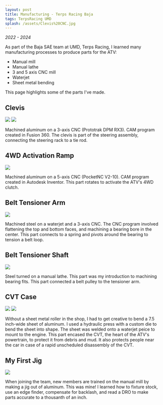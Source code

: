 ```yaml
---
layout: post
title: Manufacturing - Terps Racing Baja
tags: TerpsRacing UMD
splash: /assets/Clevis%20CNC.jpg
---
```


*2022 - 2024*

As part of the Baja SAE team at UMD, Terps Racing, I learned many manufacturing processes to produce parts for the ATV:
- Manual mill
- Manual lathe
- 3 and 5 axis CNC mill
- Waterjet
- Sheet metal bending

This page highlights some of the parts I've made.

## Clevis

![](/assets/Clevis%20CNC.jpg) ![](/assets/Clevis.jpg)

Machined aluminum on a 3-axis CNC (Prototrak DPM RX3). CAM program created in Fusion 360.
The clevis is part of the steering assembly, connecting the steering rack to a tie rod.

## 4WD Activation Ramp

![](/assets/4WD%20Ramp.jpg)

Machined aluminum on a 5-axis CNC (PocketNC V2-10). CAM program created in Autodesk Inventor.
This part rotates to activate the ATV's 4WD clutch.

## Belt Tensioner Arm

![](/assets/Tensioner%20Arm.jpg)

Machined steel on a waterjet and a 3-axis CNC.
The CNC program involved flattening the top and bottom faces, and machining a bearing bore in the center.
This part connects to a spring and pivots around the bearing to tension a belt loop.

## Belt Tensioner Shaft

![](/assets/Steel%20Shaft.jpg)

Steel turned on a manual lathe.
This part was my introduction to machining bearing fits.
This part connected a belt pulley to the tensioner arm.

## CVT Case

![](/assets/CVT%20Case.jpg) ![](/assets/Press%20Die.jpg)

Without a sheet metal roller in the shop, I had to get creative to bend a 7.5 inch-wide sheet of aluminum.
I used a hydraulic press with a custom die to bend the sheet into shape.
The sheet was welded onto a waterjet peice to mount to the engine.
This part encased the CVT, the heart of the ATV's powertrain, to protect it from debris and mud.
It also protects people near the car in case of a rapid unscheduled disassembly of the CVT.

## My First Jig

![](/assets/First%20Jig.jpg)

When joining the team, new members are trained on the manual mill by making a jig out of aluminum. This was mine!
I learned how to fixture stock, use an edge finder, compensate for backlash, and read a DRO to make parts accurate to a thousanth of an inch.